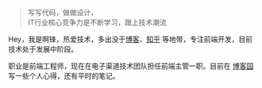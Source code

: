 > 写写代码，做做设计，  
> IT行业核心竞争力是不断学习，跟上技术潮流

Hey，我是啊锋，热爱技术，多出没于[博客](http://www.cnblogs.com/cczlovexw/)、[知乎](https://www.zhihu.com/people/a-feng-42-79/activities) 等地带，专注前端开发，目前技术处于发展中阶段。

职业是前端工程师，现在在电子渠道技术团队担任前端主管一职。目前在 [博客园](http://www.cnblogs.com/cczlovexw/) 写一些个人心得，还有平时的笔记。
